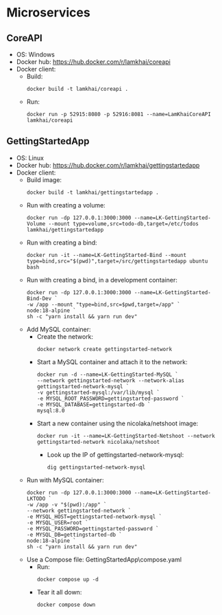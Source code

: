 # Microservices

## CoreAPI
- OS: Windows
- Docker hub: https://hub.docker.com/r/lamkhai/coreapi
- Docker client:
  - Build:
	```
	docker build -t lamkhai/coreapi .
	```
  - Run:
	```
	docker run -p 52915:8080 -p 52916:8081 --name=LamKhaiCoreAPI lamkhai/coreapi
	```

## GettingStartedApp
- OS: Linux
- Docker hub: https://hub.docker.com/r/lamkhai/gettingstartedapp
- Docker client:
  - Build image:
	```
	docker build -t lamkhai/gettingstartedapp .
	```
  - Run with creating a volume:
	```
	docker run -dp 127.0.0.1:3000:3000 --name=LK-GettingStarted-Volume --mount type=volume,src=todo-db,target=/etc/todos lamkhai/gettingstartedapp
	```
  - Run with creating a bind:
	```
	docker run -it --name=LK-GettingStarted-Bind --mount type=bind,src="$(pwd)",target=/src/gettingstartedapp ubuntu bash
	```
  - Run with creating a bind, in a development container:
	```
	docker run -dp 127.0.0.1:3000:3000 --name=LK-GettingStarted-Bind-Dev `
	-w /app --mount "type=bind,src=$pwd,target=/app" `
	node:18-alpine `
	sh -c "yarn install && yarn run dev"
	```
  - Add MySQL container:
	- Create the network:
	  ```
	  docker network create gettingstarted-network
	  ```
	- Start a MySQL container and attach it to the network:
	  ```
	  docker run -d --name=LK-GettingStarted-MySQL `
  	  --network gettingstarted-network --network-alias gettingstarted-network-mysql `
  	  -v gettingstarted-mysql:/var/lib/mysql `
  	  -e MYSQL_ROOT_PASSWORD=gettingstarted-password `
  	  -e MYSQL_DATABASE=gettingstarted-db `
  	  mysql:8.0
	  ```
	- Start a new container using the nicolaka/netshoot image:
	  ```
	  docker run -it --name=LK-GettingStarted-Netshoot --network gettingstarted-network nicolaka/netshoot
	  ```
	  - Look up the IP of gettingstarted-network-mysql:
		```
		dig gettingstarted-network-mysql
		```
  - Run with MySQL container:
	```
	docker run -dp 127.0.0.1:3000:3000 --name=LK-GettingStarted-LKTODO `
	-w /app -v "$(pwd):/app" `
	--network gettingstarted-network `
	-e MYSQL_HOST=gettingstarted-network-mysql `
	-e MYSQL_USER=root `
	-e MYSQL_PASSWORD=gettingstarted-password `
	-e MYSQL_DB=gettingstarted-db `
	node:18-alpine `
	sh -c "yarn install && yarn run dev"
	```
  - Use a Compose file: GettingStartedApp\compose.yaml
	- Run:
	  ```
	  docker compose up -d
	  ```
	- Tear it all down:
	  ```
	  docker compose down
	  ```